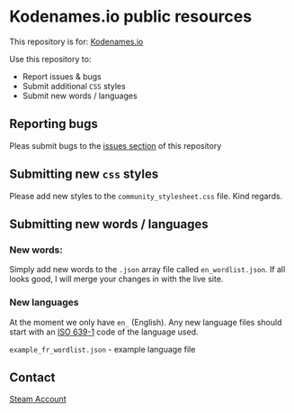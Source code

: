 # Kodenames.io public resources

This repository is for: [Kodenames.io](https://kodenames.io/)

Use this repository to:

- Report issues & bugs
- Submit additional `CSS` styles
- Submit new words / languages


## Reporting bugs

Pleas submit bugs to the [issues section](https://github.com/Committing/kodenames.io_public/issues) of this repository

## Submitting new `css` styles

Please add new styles to the `community_stylesheet.css` file. Kind regards.

## Submitting new words / languages

### New words:

Simply add new words to the `.json` array file called `en_wordlist.json`. If all looks good, I will merge your changes in with the live site.

### New languages

At the moment we only have `en_` (English). Any new language files should start with an [ISO 639-1](https://en.wikipedia.org/wiki/ISO_639-1) code of the language used.

`example_fr_wordlist.json` - example language file

## Contact

[Steam Account](https://steamcommunity.com/id/tirone)